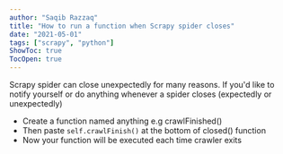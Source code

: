 ```yaml
---
author: "Saqib Razzaq"
title: "How to run a function when Scrapy spider closes"
date: "2021-05-01"
tags: ["scrapy", "python"]
ShowToc: true
TocOpen: true
---
```


Scrapy spider can close unexpectedly for many reasons. If you'd like to notify yourself or do anything whenever a spider closes (expectedly or unexpectedly)

- Create a function named anything e.g crawlFinished()
- Then paste `self.crawlFinish()` at the bottom of closed() function
- Now your function will be executed each time crawler exits